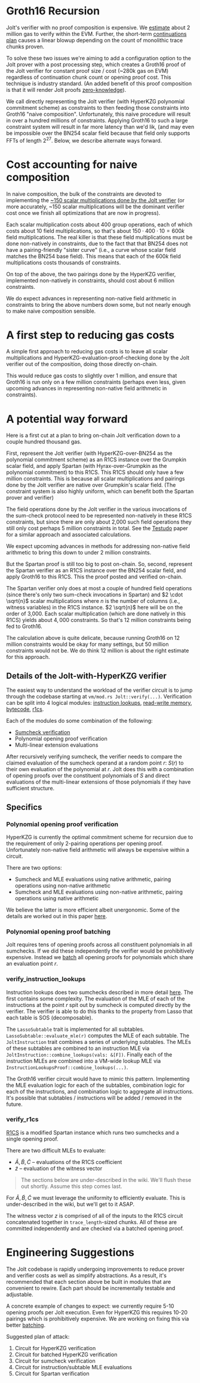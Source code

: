 # Groth16 Recursion
Jolt's verifier with no proof composition is expensive. We [estimate](on-chain-verifier.md) about 2 million gas to verify within the EVM. Further, the short-term [continuations plan](https://jolt.a16zcrypto.com/future/continuations.html) causes a linear blowup depending on the count of monolithic trace chunks proven.

To solve these two issues we're aiming to add a configuration option to the Jolt prover with a post processing step, which creates a Groth16 proof of the Jolt verifier for constant proof size / cost (~280k gas on EVM) regardless of continuation chunk count or opening proof cost. This technique is industry standard. (An added benefit of this proof composition is that it will render 
Jolt proofs [zero-knowledge](zk.md)). 

We call directly representing the Jolt verifier (with HyperKZG polynomial commitment scheme) 
as constraints to then feeding those constraints into Groth16 "naive composition". Unfortunately, this naive procedure
will result 
in over a hundred millions of constraints. Applying Groth16 
to such a large constraint system will result in far more latency than we'd lik, (and may even be impossible over the BN254 scalar field
because that field only supports FFTs of length $2^{27}$. 
Below, we describe alternate ways forward. 

# Cost accounting for naive composition

In naive composition, the bulk of the constraints are devoted
to implementing the [~150 scalar multiplications done by the Jolt verifier](on-chain-verifier.md) 
(or more accurately, ~150 scalar multiplications will be the dominant verifier cost once we finish all optimizations that
are now in progress). 

Each scalar multiplication costs about 400 group operations, each of which costs about 10 field multiplications,
so that's about $150 \cdot 400 \cdot 10=600k$ field multiplications.
The real killer is that these field multiplications must be done non-natively in constraints, due to the fact
that that BN254 does not have a pairing-friendly  "sister curve" (i.e., a curve whose scalar field matches the BN254 base field).
This means that each of the $600k$ field multiplications costs thousands of constraints. 

On top of the above, the two pairings done by the HyperKZG verifier, implemented non-natively in constraints, 
should cost about 6 million constraints. 

We do expect advances in representing non-native field arithmetic in constraints to bring the above numbers
down some, but not nearly enough to make naive composition sensible. 

# A first step to reducing gas costs

A simple first approach to reducing gas costs is to leave all scalar multiplications and HyperKZG-evaluation-proof-checking done by the Jolt verifier out of the composition, doing those directly on-chain. 

This would reduce gas costs to slightly over 1 million, and ensure that Groth16 is run only on a few million constraints
(perhaps even less, given upcoming advances in representing non-native field arithmetic in constraints).

# A potential way forward 

Here is a first cut at a plan to bring on-chain Jolt verification down to a couple hundred thousand gas.

First, represent the Jolt verifier (with HyperKZG-over-BN254 as the polynomial commitment scheme) as an R1CS instance over the Grumpkin scalar field, and apply Spartan (with Hyrax-over-Grumpkin as the polynomial commitment) to this R1CS. This R1CS should only have a few million constraints. This is because all scalar multiplications and pairings done by the Jolt verifier are native over Grumpkin's scalar field. (The constraint system is also highly uniform, which can benefit both the Spartan prover and verifier)

The field operations
done by the Jolt verifier in the various invocations of the sum-check protocol need to be represented non-natively in these R1CS constraints, but since there are only about 2,000 such field operations they still only cost perhaps 5 million constraints in total. See the [Testudo](https://eprint.iacr.org/2023/961) paper for a similar approach and associated calculations. 

We expect upcoming advances in 
methods for addressing non-native field arithmetic to bring this down to under 2 million constraints. 

But the Spartan proof is still too big to post on-chain. So, second, represent the Spartan verifier as an R1CS instance over the BN254 scalar field, and apply Groth16 to this R1CS. This the proof
posted and verified on-chain. 

The Spartan verifier only does at most a couple of hundred field operations (since there's only two sum-check invocations in Spartan) and $2 \cdot \sqrt{n}$ scalar multiplications where $n$ is the number of columns (i.e., witness variables) in the R1CS instance.
$2 \sqrt{n}$ here will be on the order of 3,000. Each scalar multiplication (which are done natively in this R1CS) yields 
about $4,000$ constraints. So that's 12 million constraints being fed to Groth16.

The calculation above is quite delicate, because running Groth16 on 12 million constraints would be okay for many settings, but 50 million constraints would not be. We do think 12 million is about the right estimate for this approach. 

## Details of the Jolt-with-HyperKZG verifier
The easiest way to understand the workload of the verifier circuit is to jump through the codebase starting at `vm/mod.rs Jolt::verify(...)`.  Verification can be split into 4 logical modules: [instruction lookups](https://jolt.a16zcrypto.com/how/instruction_lookups.html), [read-write memory](https://jolt.a16zcrypto.com/how/read_write_memory.html), [bytecode](https://jolt.a16zcrypto.com/how/bytecode.html), [r1cs](https://jolt.a16zcrypto.com/how/r1cs_constraints.html).

Each of the modules do some combination of the following:
- [Sumcheck verification](https://jolt.a16zcrypto.com/background/sumcheck.html)
- Polynomial opening proof verification
- Multi-linear extension evaluations

After recursively verifying sumcheck, the verifier needs to compare the claimed evaluation of the sumcheck operand at a random point $r$: $S(r)$ to their own evaluation of the polynomial at $r$. Jolt does this with a combination of opening proofs over the constituent polynomials of $S$ and direct evaluations of the multi-linear extensions of those polynomials if they have sufficient structure. 

## Specifics
### Polynomial opening proof verification 
HyperKZG is currently the optimal commitment scheme for recursion due to the requirement of only 2-pairing operations per opening proof. Unfortunately non-native field arithmetic will always be expensive within a circuit. 

There are two options:
- Sumcheck and MLE evaluations using native arithmetic, pairing operations using non-native arithmetic
- Sumcheck and MLE evaluations using non-native arithmetic, pairing operations using native arithmetic

We believe the latter is more efficient albeit unergonomic. Some of the details are worked out in this paper [here](https://eprint.iacr.org/2023/961.pdf).

### Polynomial opening proof batching
Jolt requires tens of opening proofs across all constituent polynomials in all sumchecks. If we did these independently the verifier would be prohibitively expensive. Instead we [batch](https://jolt.a16zcrypto.com/background/batched-openings.html) all opening proofs for polynomials which share an evaluation point $r$. 

### verify_instruction_lookups
Instruction lookups does two sumchecks described in more detail [here](https://jolt.a16zcrypto.com/how/instruction_lookups.html). The first contains some complexity. The evaluation of the MLE of each of the instructions at the point $r$ spit out by sumcheck is computed directly by the verifier. The verifier is able to do this thanks to the property from Lasso that each table is SOS (decomposable). 

The `LassoSubtable` trait is implemented for all subtables. `LassoSubtable::evaluate_mle(r)` computes the MLE of each subtable. The `JoltInstruction` trait combines a series of underlying subtables. The MLEs of these subtables are combined to an instruction MLE via `JoltInstruction::combine_lookups(vals: &[F])`. Finally each of the instruction MLEs are combined into a VM-wide lookup MLE via `InstructionLookupsProof::combine_lookups(...)`.

The Groth16 verifier circuit would have to mimic this pattern. Implementing the MLE evaluation logic for each of the subtables, combination logic for each of the instructions, and combination logic to aggregate all instructions. It's possible that subtables / instructions will be added / removed in the future.

### verify_r1cs
[R1CS](https://jolt.a16zcrypto.com/how/r1cs_constraints.html)  is a modified Spartan instance which runs two sumchecks and a single opening proof.

There are two difficult MLEs to evaluate:
- $\widetilde{A}, \widetilde{B}, \widetilde{C}$  – evaluations of the R1CS coefficient
- $\widetilde{z}$ – evaluation of the witness vector 

> The sections below are under-described in the wiki. We'll flush these out shortly. Assume this step comes last.

For $\widetilde{A}, \widetilde{B}, \widetilde{C}$ we must leverage the uniformity to efficiently evaluate. This is under-described in the wiki, but we'll get to it ASAP.

The witness vector $z$ is comprised of all of the inputs to the R1CS circuit concatenated together in `trace_length`-sized chunks. All of these are committed independently and are checked via a batched opening proof.


# Engineering Suggestions
The Jolt codebase is rapidly undergoing improvements to reduce prover and verifier costs as well as simplify abstractions. As a result, it's recommended that each section above be built in modules that are convenient to rewire. Each part should be incrementally testable and adjustable. 

A concrete example of changes to expect: we currently require 5-10 opening proofs per Jolt execution. Even for HyperKZG this requires 10-20 pairings which is prohibitively expensive. We are working on fixing this via better [batching](https://jolt.a16zcrypto.com/background/batched-openings.html).

Suggested plan of attack:
1. Circuit for HyperKZG verification
2. Circuit for batched HyperKZG verification
3. Circuit for sumcheck verification
4. Circuit for instruction/subtable MLE evaluations
5. Circuit for Spartan verification

